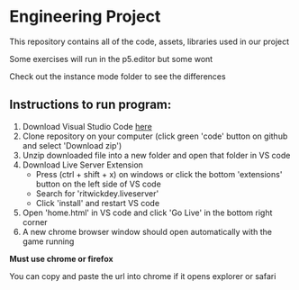 # Engineering Project
This repository contains all of the code, assets, libraries used in our project  

Some exercises will run in the p5.editor but some wont

Check out the instance mode folder to see the differences

## Instructions to run program:
 1. Download Visual Studio Code [here](https://code.visualstudio.com/Download)
 1. Clone repository on your computer (click green 'code' button on github and select 'Download zip')
 1. Unzip downloaded file into a new folder and open that folder in VS code
 1. Download Live Server Extension
    * Press (ctrl + shift + x) on windows or click the bottom 'extensions' button on the left side of VS code  
    * Search for 'ritwickdey.liveserver'
    * Click 'install' and restart VS code
 1. Open 'home.html' in VS code and click 'Go Live' in the bottom right corner
 1. A new chrome browser window should open automatically with the game running 
 
 **Must use chrome or firefox**
 
 You can copy and paste the url into chrome if it opens explorer or safari
